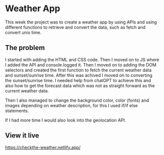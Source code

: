 # Weather App

This week the project was to create a weather app by using APIs and using different functions to retrieve and convert the data, such as fetch and convert unix time. 

## The problem

I started with adding the HTML and CSS code. Then I moved on to JS where I added the API and console.logged it. Then I moved on to adding the DOM selectors and created the first function to fetch the current weather data and sunset/sunrise time. After this was achived I moved on to converting the sunset/sunrise time. I needed help from chatGPT to achieve this and also how to get the forecast data which was not as straight forward as the current weather data. 

Then I also managed to change the background color, color (fonts) and images depending on weather description, for this I used if/if else statements. 

If I had more time I would also look into the geolocation API. 

## View it live

https://checkthe-weather.netlify.app/ 
